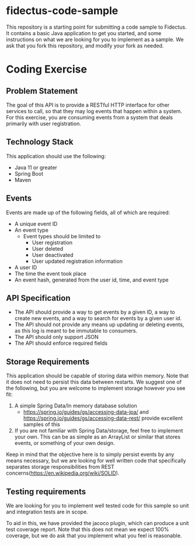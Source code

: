 # fidectus-code-sample
This repository is a starting point for submitting a code sample to Fidectus. It contains a basic 
Java application to get you started, and some instructions on what we are looking for you to implement as a sample. We ask
that you fork this repository, and modify your fork as needed.

# Coding Exercise

##  Problem Statement
The goal of this API is to provide a RESTful HTTP interface for other services to call, so that they may log events that happen
within a system. For this exercise, you are consuming events from a system that deals primarily with user registration.

## Technology Stack
This application should use the following:
* Java 11 or greater
* Spring Boot
* Maven

## Events
Events are made up of the following fields, all of which are required:
* A unique event ID
* An event type
  * Event types should be limited to
    * User registration
    * User deleted
    * User deactivated
    * User updated registration information
* A user ID
* The time the event took place
* An event hash, generated from the user id, time, and event type


## API Specification
* The API should provide a way to get events by a given ID, a way to create new events, and a way to search for events by a given user id.
* The API should not provide any means up updating or deleting events, as this log is meant to be immutable to consumers.
* The API should only support JSON
* The API should enforce required fields

## Storage Requirements
This application should be capable of storing data within memory. Note that it does not need to persist this data between restarts. 
We suggest one of the following, but you are welcome to implement storage however you see fit:

1. A simple Spring Data/In memory database solution
   - https://spring.io/guides/gs/accessing-data-jpa/ and https://spring.io/guides/gs/accessing-data-rest/ provide excellent samples of this
2. If you are not familiar with Spring Data/storage, feel free to implement your own. This can be as simple as an ArrayList or similar that
stores events, or something of your own design.

Keep in mind that the objective here is to simply persist events by any means necessary, but we are looking for well written code that specifically separates storage
responsibilities from REST concerns(https://en.wikipedia.org/wiki/SOLID).

## Testing requirements
We are looking for you to implement well tested code for this sample so unit and integration tests are in scope.

To aid in this, we have provided the jacoco plugin, which can produce a unit test coverage report. Note that this does not mean we expect
100% coverage, but we do ask that you implement what you feel is reasonable.

